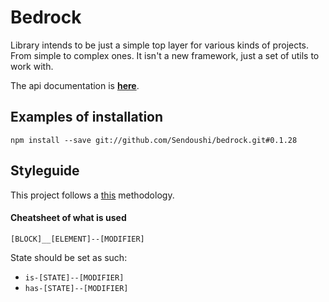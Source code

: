 # Bedrock

Library intends to be just a simple top layer for various kinds of projects. From simple to complex ones.
It isn't a new framework, just a set of utils to work with.

The api documentation is **[here](doc/API.md)**.

## Examples of installation
```
npm install --save git://github.com/Sendoushi/bedrock.git#0.1.28
```

## Styleguide

This project follows a [this](https://en.bem.info/methodology/naming-convention/) methodology.

#### Cheatsheet of what is used

`[BLOCK]__[ELEMENT]--[MODIFIER]`

State should be set as such:
- `is-[STATE]--[MODIFIER]`
- `has-[STATE]--[MODIFIER]`
